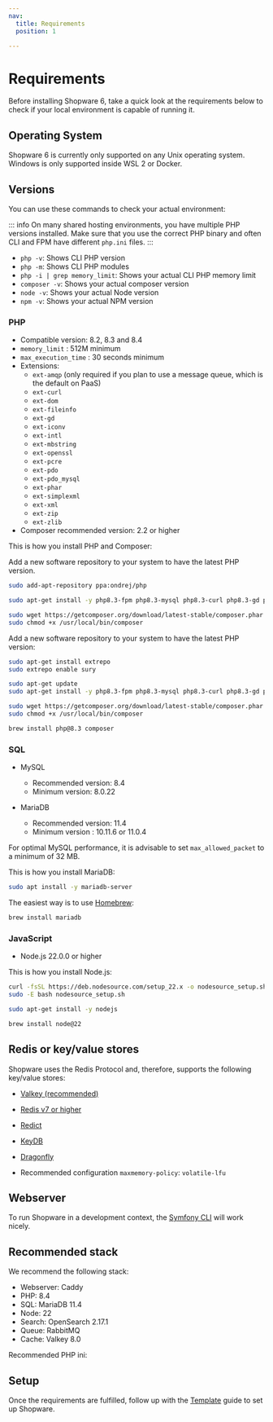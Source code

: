 ```yaml
---
nav:
  title: Requirements
  position: 1

---
```


# Requirements

Before installing Shopware 6, take a quick look at the requirements below to check if your local environment is capable of running it.

## Operating System

Shopware 6 is currently only supported on any Unix operating system. Windows is only supported inside WSL 2 or Docker.

## Versions

You can use these commands to check your actual environment:

::: info
On many shared hosting environments, you have multiple PHP versions installed. Make sure that you use the correct PHP binary and often CLI and FPM have different `php.ini` files.
:::

* `php -v`: Shows CLI PHP version
* `php -m`: Shows CLI PHP modules
* `php -i | grep memory_limit`: Shows your actual CLI PHP memory limit
* `composer -v`: Shows your actual composer version
* `node -v`: Shows your actual Node version
* `npm -v`: Shows your actual NPM version

### PHP

* Compatible version: 8.2, 8.3 and 8.4
* `memory_limit` : 512M minimum
* `max_execution_time` : 30 seconds minimum
* Extensions:
  * `ext-amqp` (only required if you plan to use a message queue, which is the default on PaaS)
  * `ext-curl`
  * `ext-dom`
  * `ext-fileinfo`
  * `ext-gd`
  * `ext-iconv`
  * `ext-intl`
  * `ext-mbstring`
  * `ext-openssl`
  * `ext-pcre`
  * `ext-pdo`
  * `ext-pdo_mysql`
  * `ext-phar`
  * `ext-simplexml`
  * `ext-xml`
  * `ext-zip`
  * `ext-zlib`
* Composer recommended version: 2.2 or higher

This is how you install PHP and Composer:

<Tabs>

<Tab title="Ubuntu">

Add a new software repository to your system to have the latest PHP version.

```bash
sudo add-apt-repository ppa:ondrej/php

sudo apt-get install -y php8.3-fpm php8.3-mysql php8.3-curl php8.3-gd php8.3-xml php8.3-zip php8.3-opcache php8.3-mbstring php8.3-intl php8.3-cli

sudo wget https://getcomposer.org/download/latest-stable/composer.phar -O /usr/local/bin/composer
sudo chmod +x /usr/local/bin/composer
```

</Tab>

<Tab title="Debian">

Add a new software repository to your system to have the latest PHP version:

```bash
sudo apt-get install extrepo
sudo extrepo enable sury

sudo apt-get update
sudo apt-get install -y php8.3-fpm php8.3-mysql php8.3-curl php8.3-gd php8.3-xml php8.3-zip php8.3-opcache php8.3-mbstring php8.3-intl php8.3-cli

sudo wget https://getcomposer.org/download/latest-stable/composer.phar -O /usr/local/bin/composer
sudo chmod +x /usr/local/bin/composer
```

</Tab>

<Tab title="macOS">

```bash
brew install php@8.3 composer
```

</Tab>

</Tabs>

### SQL

* MySQL

  * Recommended version: 8.4
  * Minimum version: 8.0.22

* MariaDB

  * Recommended version: 11.4
  * Minimum version : 10.11.6 or 11.0.4

For optimal MySQL performance, it is advisable to set `max_allowed_packet` to a minimum of 32 MB.

This is how you install MariaDB:

<Tabs>

<Tab title="Ubuntu / Debian">

```bash
sudo apt install -y mariadb-server
```

</Tab>

<Tab title="macOS">

The easiest way is to use [Homebrew](https://brew.sh/):

```bash
brew install mariadb
```

</Tab>

</Tabs>

### JavaScript

* Node.js 22.0.0 or higher

This is how you install Node.js:

<Tabs>

<Tab title="Ubuntu / Debian">

```bash
curl -fsSL https://deb.nodesource.com/setup_22.x -o nodesource_setup.sh
sudo -E bash nodesource_setup.sh

sudo apt-get install -y nodejs
```

</Tab>

<Tab title="macOS">

```bash
brew install node@22
```

</Tab>

</Tabs>

## Redis or key/value stores

Shopware uses the Redis Protocol and, therefore, supports the following key/value stores:

* [Valkey (recommended)](https://valkey.io/)
* [Redis v7 or higher](https://redis.io)
* [Redict](https://redict.io)
* [KeyDB](https://docs.keydb.dev)
* [Dragonfly](https://www.dragonflydb.io)

* Recommended configuration `maxmemory-policy`: `volatile-lfu`

## Webserver

To run Shopware in a development context, the [Symfony CLI](https://symfony.com/doc/current/setup/symfony_server.html) will work nicely.

<PageRef page="../../resources/references/config-reference/server/apache" />
<PageRef page="../../resources/references/config-reference/server/caddy" />
<PageRef page="../../resources/references/config-reference/server/nginx" />

## Recommended stack

We recommend the following stack:

* Webserver: Caddy
* PHP: 8.4
* SQL: MariaDB 11.4
* Node: 22
* Search: OpenSearch 2.17.1
* Queue: RabbitMQ
* Cache: Valkey 8.0

Recommended PHP ini:
<PageRef page="../hosting/performance/performance-tweaks#php-config-tweaks" />

## Setup

Once the requirements are fulfilled, follow up with the [Template](template) guide to set up Shopware.

